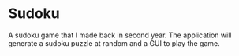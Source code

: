 # Sudoku
A sudoku game that I made back in second year. The application will generate a sudoku puzzle at random and a GUI to play the game.
